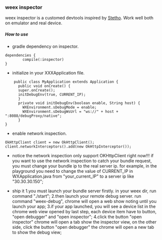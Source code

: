 ### weex inspector

weex inspector is a customed devtools inspired by [Stetho](https://github.com/facebook/stetho). Work well both on emulator and real device.

##### How to use

- gradle dependency on inspector.
````
dependencies {
        compile(:inspector)
}
````

- initialize in your XXXApplication file.
````
    public class MyApplication extends Application {
      public void onCreate() {
      super.onCreate();
      initDebugEnv(true, CURRENT_IP);
      }
      private void initDebugEnv(boolean enable, String host) {
        WXEnvironment.sDebugMode = enable;
        WXEnvironment.sDebugWsUrl = "ws://" + host + ":8088/debugProxy/native";
      }
}
````

- enable network inspection.
````
OkHttpClient client = new OkHttpClient();
client.networkInterceptors().add(new OkHttpInterceptor());
````

- notice
  the network inspection only support OKHttpClient right now!!!
  if you want to use the network inspection to catch your bundle request, you must change your bundle ip to the real server ip. for example, in the playground you need to change the value of CURRENT_IP in WXApplication.java from "your_current_IP" to a server ip like "30.30.30.150";
 
- ship it
  1.you must launch your bundle server firstly. in your weex dir, run command "./start";
  2.then launch your remote debug server. run command "weex-debug", chrome will open a web show noting until you launch your app;
  3.if your app launched, you will see a device list in the chrome web view opened by last step, each device item have to button, "open debugger" and "open inspector";
  4.click the button "open inspector" chrome will open a tab show the inspector view, on the other side, click the button "open debugger" the chrome will open a new tab to show the debug view;

 